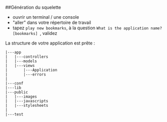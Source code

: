 ##Génération du squelette

- ouvrir un terminal / une console
- "aller" dans votre répertoire de travail
- tapez `play new bookmarks`, à la question `What is the application name? [bookmarks] `, validez

La structure de votre application est prête :

	|---app
	|   |---controllers
	|   |---models
	|   |---views
	|       |---Application
	|       |---errors
	|
	|---conf
	|---lib
	|---public
	|   |---images
	|   |---javascripts
	|   |---stylesheets
	|
	|---test
